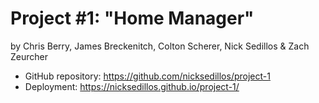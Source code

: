 Project #1: "Home Manager"
==========================
by Chris Berry, James Breckenitch, Colton Scherer, Nick Sedillos & Zach Zeurcher

* GitHub repository: https://github.com/nicksedillos/project-1
* Deployment: https://nicksedillos.github.io/project-1/